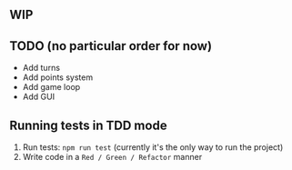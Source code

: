 ## WIP

## TODO (no particular order for now)

- Add turns
- Add points system
- Add game loop
- Add GUI

## Running tests in TDD mode

1. Run tests: `npm run test` (currently it's the only way to run the project)
2. Write code in a `Red / Green / Refactor` manner
